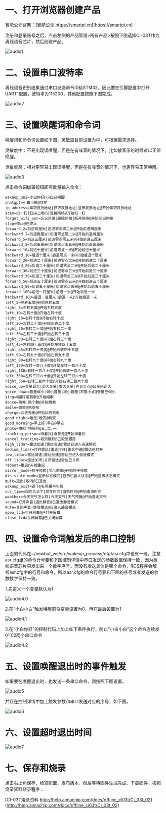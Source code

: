 # 一、打开浏览器创建产品

智能公元官网：[智能公元 https://smartpi.cn](https://smartpi.cn)

注册和登录账号之后，点击左侧的产品管理>所有产品>按照下图选择CI-03T作为离线语音芯片，然后创建产品。

![audio1](imgs/audio1.png)



# 二、设置串口波特率

离线语音识别结果通过串口发送命令ID给STM32，因此要在引脚配置中打开UART1配置，波特率为115200，其他配置按照下图完成。

![audio2](imgs/audio2.png)



# 三、设置唤醒词和命令词

唤醒词和命令词设置如下图，灵敏度目前设置为中，可根据需求选择。

灵敏度中：不易出现误唤醒，但是在有噪音的情况下，比如放音乐的时候难以正常唤醒。

灵敏度高：相对更容易出现误唤醒，但是在有噪音的情况下，也更容易正常唤醒。

![audio3](imgs/audio3.png)

点击命令词编辑按钮即可批量输入命令：

```shell
wakeup_uni=小白你好@小白已唤醒
chatgpt=小白小白@我在
ip_address=读取哀批地址|获取哀批地址|显示哀批地址@开始读取哀批地址
scan=扫一扫|扫描二维码|连接网络@开始扫一扫
forget_wifi_con=忘记网络|删除网络|断开网络@开始忘记网络
stop=停止@已停止
forward_2=前进两厘米|前进零点零二米@开始前进两厘米
backward_2=后退两厘米|后退零点零二米@开始后退两厘米
forward_5=前进五厘米|前进零点零五米@开始前进五厘米
backward_5=后退五厘米|后退零点零五米@开始后退五厘米
forward_10=前进十厘米|前进零点一米@开始前进十厘米
backward_10=后退十厘米|后退零点一米@开始后退十厘米
forward_20=前进二十厘米|前进零点二米@开始前进二十厘米
backward_20=后退二十厘米|后退零点二米@开始后退二十厘米
forward_30=前进三十厘米|前进零点三米@开始前进三十厘米
backward_30=后退三十厘米|后退零点三米@开始后退三十厘米
forward_50=前进五十厘米|前进零点五米@开始前进五十厘米
backward_50=后退五十厘米|后退零点五米@开始后退五十厘米
forward_100=前进一百厘米|前进一米@开始前进一米
backward_100=后退一百厘米|后退一米@开始后退一米
left_5=左转五度@开始左转五度
right_5=右转五度@开始右转五度
left_10=左转十度@开始左转十度
right_10=右转十度@开始右转十度
left_20=左转二十度@开始左转二十度
right_20=右转二十度@开始右转二十度
left_30=左转三十度@开始左转三十度
right_30=右转三十度@开始右转三十度
left_45=左转四十五度@开始左转四十五度
right_45=右转四十五度@开始右转四十五度
left_90=左转九十度@开始左转九十度
right_90=右转九十度@开始右转九十度
left_180=左转一百八十度@开始左转一百八十度
right_180=右转一百八十度@开始右转一百八十度
left_360=左转三百六十度@开始左转三百六十度
right_360=右转三百六十度@开始右转三百六十度
voice_up=音量调大|调大音量|增大音量|声音大点@音量已调大
voice_down=音量调小|调小音量|减小音量|声音小点@音量已调小
sing=唱歌|唱首歌@开始唱歌
dance=跳舞|跳个舞@开始跳舞
smile=微笑@哈哈哈
charge=回去充电@开始回去充电
good_night=睡觉|晚安@晚安
good_morning=早上好|早安@早安
photo=拍照|拍张照@三,二,一
tracking_person=跟着我|跟我走@开始跟着你
cancel_tracking=取消跟踪@已取消跟踪
high_lidar=雷达加速|雷达高速@雷达已进入高速模式
medium_lidar=打开雷达|雷达打开|雷达中速@雷达已打开
low_lidar=雷达减速|雷达低速@雷达已进入低速模式
off_lidar=雷达关闭|关闭雷达@雷达已关闭
reboot=重启@开始重启
mirror_mode=镜子模式|显示图像@开始镜子模式
dis_state_mode=显示状态模式|显示机器人状态@开始显示状态模式
quit=退出|取消@已退出
wakeup_exit=退下@有需要再叫我
cur_time=现在几点了|现在时间|当前时间@开始查询时间
weather=今天天气怎么样|今天天气|天气预报@开始查询天气
sound=打开声音|退出静音@已退出静音模式
mute=关闭声音|静音模式@已进入静音模式
open_lcd=打开屏幕@已打开屏幕
close_lcd=关闭屏幕@已关闭屏幕
```



# 四、设置命令词触发后的串口控制

上面的代码在~/newbot_ws/src/wakeup_process/cfg/asr.cfg中也有一份，注意asr.cfg里的命令行号要和下图控制详情中串口发送的参数数值保持一致，因为离线语音芯片只发出来一个数字序号，而没有发送具体是哪个命令，ROS程序会解析asr.cfg中的行号和命令，所以asr.cfg的命令行号要和下图的序号或者发送的参数数字保持一致。

1.先定义一个变量默认为1

![audio4.0](imgs/audio4.0.png)

2.在“小白小白”触发唤醒前将变量设置为0，再在最后设置为1

![audio4.1](imgs/audio4.1.png)

3.在“小白你好”的控制代码上加上如下条件执行，防止”小白小白“这个命令连续发01 02两个串口命令

![audio4.2](imgs/audio4.2.png)

# 五、设置唤醒退出时的事件触发

如果要在唤醒退出时，也发送一条串口命令，则按照下图设置。

![audio5](imgs/audio5.png)

并且在控制详情中加上触发参数和串口发送对应的序号，如下图。

![audio6](imgs/audio6.png)



# 六、设置超时退出时间

![audio7](imgs/audio7.png)



# 七、保存和烧录

点击右上角保存、检查配置、发布版本，然后等待固件生成完成，下载固件，按照烧录资料烧录程序：

[CI-03T烧录资料 http://help.aimachip.com/docs/offline_ci03t/CI_03t_02](http://help.aimachip.com/docs/offline_ci03t/CI_03t_02)

